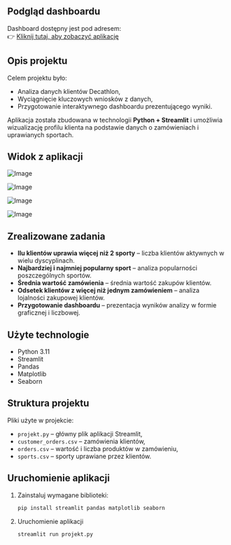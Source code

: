 ## Podgląd dashboardu

Dashboard dostępny jest pod adresem:  
👉 [Kliknij tutaj, aby zobaczyć aplikację](https://decathlon-customer-dashboard-sgaa2g8qhsvsbscf3gq2cm.streamlit.app/)

## Opis projektu

Celem projektu było:

- Analiza danych klientów Decathlon,
- Wyciągnięcie kluczowych wniosków z danych,
- Przygotowanie interaktywnego dashboardu prezentującego wyniki.

Aplikacja została zbudowana w technologii **Python + Streamlit** i umożliwia wizualizację profilu klienta na podstawie danych o zamówieniach i uprawianych sportach.

## Widok z aplikacji

![Image](https://github.com/user-attachments/assets/320438b7-c756-4850-8e16-5cfcb695a79c)

![Image](https://github.com/user-attachments/assets/488be333-7816-401d-8f30-ec02af618b7d)

![Image](https://github.com/user-attachments/assets/9e124a89-adba-482f-bb64-8b52d7029c23)

![Image](https://github.com/user-attachments/assets/4672e2a6-19a6-4f54-a809-b46fbd859176)

## Zrealizowane zadania

- **Ilu klientów uprawia więcej niż 2 sporty** – liczba klientów aktywnych w wielu dyscyplinach.
- **Najbardziej i najmniej popularny sport** – analiza popularności poszczególnych sportów.
- **Średnia wartość zamówienia** – średnia wartość zakupów klientów.
- **Odsetek klientów z więcej niż jednym zamówieniem** – analiza lojalności zakupowej klientów.
- **Przygotowanie dashboardu** – prezentacja wyników analizy w formie graficznej i liczbowej.

## Użyte technologie

- Python 3.11
- Streamlit
- Pandas
- Matplotlib
- Seaborn

## Struktura projektu

Pliki użyte w projekcie:

- `projekt.py` – główny plik aplikacji Streamlit,
- `customer_orders.csv` – zamówienia klientów,
- `orders.csv` – wartość i liczba produktów w zamówieniu,
- `sports.csv` – sporty uprawiane przez klientów.

## Uruchomienie aplikacji

1. Zainstaluj wymagane biblioteki:

   ```bash
   pip install streamlit pandas matplotlib seaborn

   ```

2. Uruchomienie aplikacji
   ```bash
   streamlit run projekt.py
   ```
